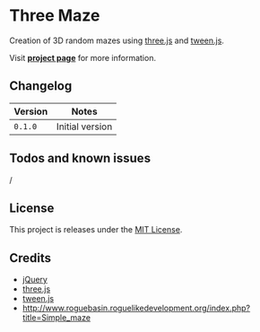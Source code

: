 # Three Maze

Creation of 3D random mazes using [three.js](http://threejs.org/) and [tween.js](https://github.com/sole/tween.js/).

Visit **[project page](http://johansatge.github.io/three-maze/)** for more information.

## Changelog

Version | Notes
------- | ---------------
`0.1.0` | Initial version

## Todos and known issues

/

## License

This project is releases under the [MIT License](LICENSE).

## Credits

* [jQuery](http://jquery.com/)
* [three.js](http://threejs.org/)
* [tween.js](http://github.com/sole/tween.js)
* http://www.roguebasin.roguelikedevelopment.org/index.php?title=Simple_maze
